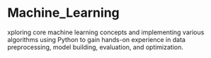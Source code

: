 # Machine_Learning
xploring core machine learning concepts and implementing various algorithms using Python to gain hands-on experience in data preprocessing, model building, evaluation, and optimization.
